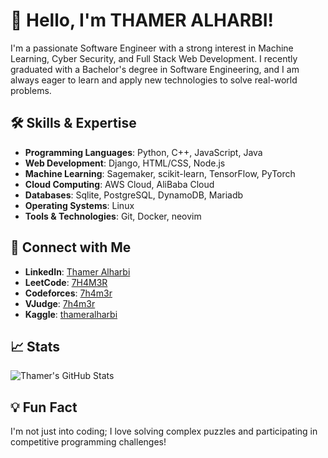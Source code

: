 <!--
**thxa/thxa** is a ✨ _special_ ✨ repository because its `README.md` (this file) appears on your GitHub profile.

Here are some ideas to get you started:

- 🔭 I’m currently working on ...
- 🌱 I’m currently learning ...
- 👯 I’m looking to collaborate on ...
- 🤔 I’m looking for help with ...
- 💬 Ask me about ...
- 📫 How to reach me: ...
- 😄 Pronouns: ...
- ⚡ Fun fact: ...
-->

# 👋 Hello, I'm THAMER ALHARBI!

I'm a passionate Software Engineer with a strong interest in Machine Learning, Cyber Security, and Full Stack Web Development. I recently graduated with a Bachelor's degree in Software Engineering, and I am always eager to learn and apply new technologies to solve real-world problems.

## 🛠️ Skills & Expertise
- **Programming Languages**: Python, C++, JavaScript, Java
- **Web Development**: Django, HTML/CSS, Node.js
- **Machine Learning**: Sagemaker, scikit-learn, TensorFlow, PyTorch 
- **Cloud Computing**: AWS Cloud, AliBaba Cloud
- **Databases**: Sqlite, PostgreSQL, DynamoDB, Mariadb
- **Operating Systems**: Linux
- **Tools & Technologies**: Git, Docker, neovim

## 👥 Connect with Me
- **LinkedIn**: [Thamer Alharbi](https://www.linkedin.com/in/thamer-al-harbi-a60a65167/?profileId=ACoAACfYdagBIlnlClZ-hl1yK6slhoX2ykJgOjE)
- **LeetCode**: [7H4M3R](https://leetcode.com/u/7H4M3R/)
- **Codeforces**: [7h4m3r](https://codeforces.com/profile/7h4m3r)
- **VJudge**: [7h4m3r](https://vjudge.net/user/7h4m3r)
- **Kaggle**: [thameralharbi](https://www.kaggle.com/thameralharbi)
## 📈 Stats
![Thamer's GitHub Stats](https://github-readme-stats.vercel.app/api?username=thxa&show_icons=true&theme=radical)

## 💡 Fun Fact
I'm not just into coding; I love solving complex puzzles and participating in competitive programming challenges!
<!--
## 🚀 Projects & Contributions

## 🏆 Achievements
-->

